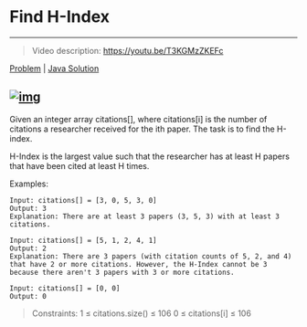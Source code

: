# Find H-Index
---
> Video description: https://youtu.be/T3KGMzZKEFc

[Problem](https://www.geeksforgeeks.org/problems/find-h-index--165609/1) | [Java Solution](./java_solution/learn/findhindex/Solution.java)

[![img](https://img.youtube.com/vi/T3KGMzZKEFc/0.jpg)](https://youtu.be/T3KGMzZKEFc)
---
Given an integer array citations[], where citations[i] is the number of citations a researcher received for the ith paper. The task is to find the H-index.

H-Index is the largest value such that the researcher has at least H papers that have been cited at least H times.

Examples:
```
Input: citations[] = [3, 0, 5, 3, 0]
Output: 3
Explanation: There are at least 3 papers (3, 5, 3) with at least 3 citations.
```

```
Input: citations[] = [5, 1, 2, 4, 1]
Output: 2
Explanation: There are 3 papers (with citation counts of 5, 2, and 4) that have 2 or more citations. However, the H-Index cannot be 3 because there aren't 3 papers with 3 or more citations.
```

```
Input: citations[] = [0, 0]
Output: 0
```

>Constraints:
>1 ≤ citations.size() ≤ 106
>0 ≤ citations[i] ≤ 106

